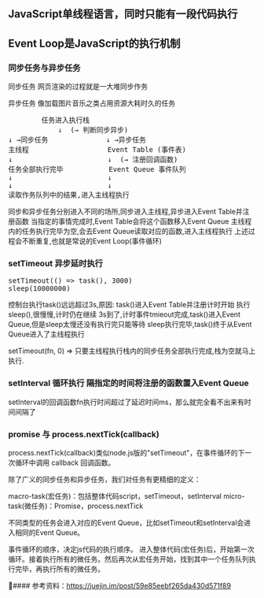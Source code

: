 ## JavaScript单线程语言，同时只能有一段代码执行
## Event Loop是JavaScript的执行机制

### 同步任务与异步任务

同步任务
    网页渲染的过程就是一大堆同步作务

异步任务
    像加载图片音乐之类占用资源大耗时久的任务

<pre>
        任务进入执行栈
            ↓  (→ 判断同步异步)
↓ →同步任务              ↓ →异步任务              
主线程                   Event Table (事件表)
↓                       ↓  (→ 注册回调函数)
任务全部执行完毕           Event Queue 事件队列                         
↓                       ↓
↓                       ↓
读取作务队列中的结果,进入主线程执行
</pre>
同步和异步任务分别进入不同的场所,同步进入主线程,异步进入Event Table并注册函数
当指定的事情完成时,Event Table会将这个函数移入Event Queue
主线程内的任务执行完毕为空,会去Event Queue读取对应的函数,进入主线程执行
上述过程会不断重复,也就是常说的Event Loop(事件循环)

### setTimeout 异步延时执行
<pre>
setTimeout(() => task(), 3000)
sleep(10000000)
</pre>
控制台执行task()远远超过3s,原因:
task()进入Event Table并注册计时开始
执行sleep(),很慢慢,计时仍在继续
3s到了,计时事件tmieout完成,task()进入Event Queue,但是sleep太慢还没有执行完只能等待
sleep执行完毕,task()终于从Event Queue进入了主线程执行

setTimeout(fn, 0) => 只要主线程执行栈内的同步任务全部执行完成,栈为空就马上执行.


### setInterval 循环执行 隔指定的时间将注册的函数置入Event Queue
setInterval的回调函数fn执行时间超过了延迟时间ms，那么就完全看不出来有时间间隔了

### promise 与 process.nextTick(callback)
process.nextTick(callback)类似node.js版的"setTimeout"，在事件循环的下一次循环中调用 callback 回调函数。

除了广义的同步任务和异步任务，我们对任务有更精细的定义：

macro-task(宏任务)：包括整体代码script，setTimeout，setInterval
micro-task(微任务)：Promise，process.nextTick

不同类型的任务会进入对应的Event Queue，比如setTimeout和setInterval会进入相同的Event Queue。

事件循环的顺序，决定js代码的执行顺序。
进入整体代码(宏任务)后，开始第一次循环。接着执行所有的微任务。然后再次从宏任务开始，找到其中一个任务队列执行完毕，再执行所有的微任务。


#### 参考资料：https://juejin.im/post/59e85eebf265da430d571f89
